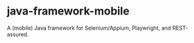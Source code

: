 # java-framework-mobile
A (mobile) Java framework for Selenium/Appium, Playwright, and REST-assured.
